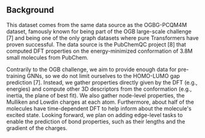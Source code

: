 ## Background
This dataset comes from the same data source as the OGBG-PCQM4M dataset, famously known for being part of the OGB large-scale challenge [7] and being one of the only graph datasets where pure Transformers have proven successful. The data source is the PubChemQC project [8] that computed DFT properties on the energy-minimized conformation of 3.8M small molecules from PubChem.

Contrarily to the OGB challenge, we aim to provide enough data for pre-training GNNs, so we do not limit ourselves to the HOMO-LUMO gap prediction [7]. Instead, we gather properties directly given by the DFT (e.g., energies) and compute other 3D descriptors from the conformation (e.g., inertia, the plane of best fit). We also gather node-level properties, the Mulliken and Lowdin charges at each atom. Furthermore, about half of the molecules have time-dependent DFT to help inform about the molecule's excited state. Looking forward, we plan on adding edge-level tasks to enable the prediction of bond properties, such as their lengths and the gradient of the charges.
